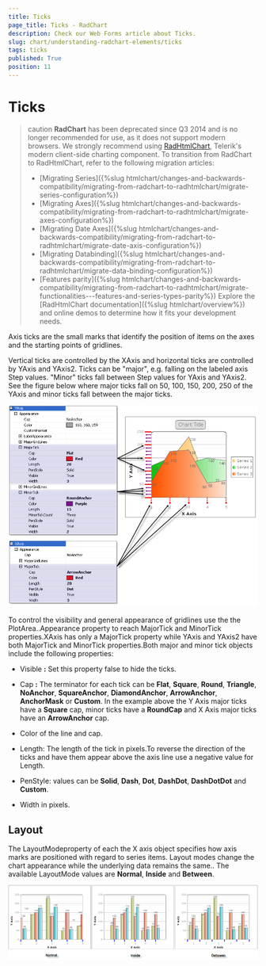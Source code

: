 ```yaml
---
title: Ticks
page_title: Ticks - RadChart
description: Check our Web Forms article about Ticks.
slug: chart/understanding-radchart-elements/ticks
tags: ticks
published: True
position: 11
---
```


# Ticks

>caution **RadChart** has been deprecated since Q3 2014 and is no longer recommended for use, as it does not support modern browsers. We strongly recommend using [RadHtmlChart](https://www.telerik.com/products/aspnet-ajax/html-chart.aspx), Telerik's modern client-side charting component. 
>To transition from RadChart to RadHtmlChart, refer to the following migration articles:
> - [Migrating Series]({%slug htmlchart/changes-and-backwards-compatibility/migrating-from-radchart-to-radhtmlchart/migrate-series-configuration%})
> - [Migrating Axes]({%slug htmlchart/changes-and-backwards-compatibility/migrating-from-radchart-to-radhtmlchart/migrate-axes-configuration%})
> - [Migrating Date Axes]({%slug htmlchart/changes-and-backwards-compatibility/migrating-from-radchart-to-radhtmlchart/migrate-date-axis-configuration%})
> - [Migrating Databinding]({%slug htmlchart/changes-and-backwards-compatibility/migrating-from-radchart-to-radhtmlchart/migrate-data-binding-configuration%})
> - [Features parity]({%slug htmlchart/changes-and-backwards-compatibility/migrating-from-radchart-to-radhtmlchart/migrate-functionalities---features-and-series-types-parity%})
>Explore the [RadHtmlChart documentation]({%slug htmlchart/overview%}) and online demos to determine how it fits your development needs.

Axis ticks are the small marks that identify the position of items on the axes and the starting points of gridlines.

Vertical ticks are controlled by the XAxis and horizontal ticks are controlled by YAxis and YAxis2. Ticks can be "major", e.g. falling on the labeled axis Step values. "Minor" ticks fall between Step values for YAxis and YAxis2. See the figure below where major ticks fall on 50, 100, 150, 200, 250 of the YAxis and minor ticks fall between the major ticks.

![X and Y Axis Ticks](images/radchart-understandingelements014.png)

To control the visibility and general appearance of gridlines use the the PlotArea.<axis>.Appearance property to reach MajorTick and MinorTick properties.XAxis has only a MajorTick property while YAxis and YAxis2 have both MajorTick and MinorTick properties.Both major and minor tick objects include the following properties:

* Visible **:** Set this property false to hide the ticks.

* Cap **:** The terminator for each tick can be **Flat**, **Square**, **Round**, **Triangle**, **NoAnchor**, **SquareAnchor**, **DiamondAnchor**, **ArrowAnchor**, **AnchorMask** or **Custom**. In the example above the Y Axis major ticks have a **Square** cap, minor ticks have a **RoundCap** and X Axis major ticks have an **ArrowAnchor** cap.

* Color of the line and cap.

* Length: The length of the tick in pixels.To reverse the direction of the ticks and have them appear above the axis line use a negative value for Length.

* PenStyle: values can be **Solid**, **Dash**, **Dot**, **DashDot**, **DashDotDot** and **Custom**.

* Width in pixels.

## Layout

The LayoutModeproperty of each the X axis object specifies how axis marks are positioned with regard to series items. Layout modes change the chart appearance while the underlying data remains the same.. The available LayoutMode values are **Normal**, **Inside** and **Between**.

![Layout Modes](images/radchart-understandingelements015.png)
